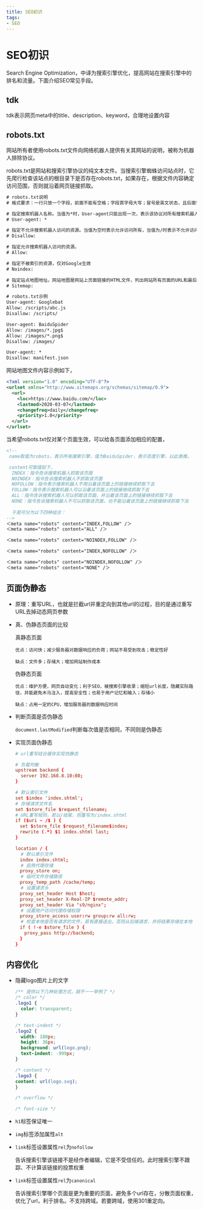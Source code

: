 ```yaml
---
title: SEO初识
tags: 
- SEO
---
```


# SEO初识
Search Engine Optimization，中译为搜索引擎优化，提高网站在搜索引擎中的排名和流量。下面介绍SEO常见手段。

## tdk
tdk表示网页meta中的title、description、keyword，合理地设置内容

## robots.txt
网站所有者使用robots.txt文件向网络机器人提供有关其网站的说明，被称为机器人排除协议。

robots.txt是网站和搜索引擎协议的纯文本文件。当搜索引擎蜘蛛访问站点时，它先爬行检查该站点的根目录下是否存在robots.txt，如果存在，根据文件内容确定访问范围，否则就沿着网页链接抓取。

```txt
# robots.txt说明
# 格式要求：一行只放一个字段，前面不能有空格；字段首字母大写；冒号是英文状态，且后面留出一个空格

# 指定搜索机器人名称。当值为*时，User-agent只能出现一次，表示该协议对所有搜索机器人有效；当值为某一搜索机器人如Googlebot时，可以出现多次
# User-agent: *

# 指定不允许搜索机器人访问的资源。当值为空时表示允许访问所有，当值为/时表示不允许访问任何资源。值采用模式匹配，支持通配符*、结尾符$
# Disallow: 

# 指定允许搜索机器人访问的资源。
# Allow: 

# 指定不被索引的资源，仅对Google生效
# Noindex: 

# 指定站点地图地址。网站地图是网站上页面链接的HTML文件，列出网站所有页面的URL和最后更新时间。sitemap.xml文件是给搜索引擎看的，而sitemap.html文件则是给人看的。
# Sitemap: 

# robots.txt示例
User-agent: Googlebat
Allow: /scripts/abc.js
Disallow: /scripts/

User-agent: BaiduSpider
Allow: /images/*.jpg$
Allow: /images/*.png$
Disallow: /images/

User-agent: *
Disallow: manifest.json
```

网站地图文件内容示例如下，
```xml
<?xml version="1.0" encoding="UTF-8"?>
<urlset xmlns="http://www.sitemaps.org/schemas/sitemap/0.9">
  <url>
    <loc>https://www.baidu.com/</loc>
    <lastmod>2020-03-07</lastmod>
    <changefreq>daily</changefreq>
    <priority>1.0</priority>
  </url>
</urlset>
```

当希望robots.txt仅对某个页面生效，可以给各页面添加相应的配置，
```html
<!-- 
 name取值为robots，表示所有搜索引擎，值为BaiduSpider，表示百度引擎，以此类推。

 content可取值如下，
  INDEX：指令告诉搜索机器人抓取该页面
  NOINDEX：指令告诉搜索机器人不抓取该页面
  NOFOLLOW：指令表示搜索机器人不用沿着该页面上的链接继续抓取下去
  FOLLOW：指令表示搜索机器人可以沿着该页面上的链接继续抓取下去
  ALL：指令告诉搜索机器人可以抓取该页面，并沿着该页面上的链接继续抓取下去
  NONE：指令告诉搜索机器人不可以抓取该页面，也不能沿着该页面上的链接继续抓取下去
  
  于是可分为以下四种组合：
-->
＜meta name="robots" content="INDEX,FOLLOW" /＞
＜meta name="robots" content="ALL" /＞

＜meta name="robots" content="NOINDEX,FOLLOW" /＞

＜meta name="robots" content="INDEX,NOFOLLOW" /＞

＜meta name="robots" content="NOINDEX,NOFOLLOW" /＞
＜meta name="robots" content="NONE" /＞
```

## 页面伪静态
- 原理：重写URL，也就是拦截url并重定向到其他url的过程，目的是通过重写URL去掉动态网页参数

- 真、伪静态页面的比较

  真静态页面

      优点：访问快；减少服务器对数据响应的负荷；网站不易受到攻击；稳定性好

      缺点：文件多；存储大；增加网站制作成本

  伪静态页面

      优点：维护方便，网页自动变化；利于SEO，被搜索引擎收录；缩短url长度，隐藏实际路径，并能避免木马注入，提高安全性；也易于用户记忆和输入；存储小
    
      缺点：占用一定的CPU，增加服务器的数据响应时间 

- 判断页面是否伪静态

  `document.lastModified`判断每次值是否相同，不同则是伪静态 

- 实现页面伪静态
  ```conf
  # url重写结合缓存实现伪静态

  # 负载均衡
  upstream backend {
    server 192.168.8.10:80;
  }

  # 默认索引文件
  set $index 'index.shtml';
  # 存储请求文件名
  set $store_file $request_filename;
  # URL重写规则，若以/结尾，则重写为/index.shtml
  if ($uri ~ /$ ) {
  　set $store_file $request_filename$index;
  　rewrite (.*) $1 index.shtml last;
  }

  location / {
    # 默认索引文件 
  　index index.shtml;
    # 启用代理存储
  　proxy_store on;
    # 临时文件存储路径
  　proxy_temp_path /cache/temp;
    # 设置请求头
  　proxy_set_header Host $host;
  　proxy_set_header X-Real-IP $remote_addr;
  　proxy_set_header Via "s9/nginx";
    # 设置用户访问代理存储权限
  　proxy_store_access user:rw group:rw all:rw;
    # 检查本地是否有请求的文件，若有直接送出，否则从后端请求，并将结果存储在本地
  　if ( !-e $store_file ) {
  　　proxy_pass http://backend;
  　}
  }
  ```

## 内容优化
- 隐藏logo图片上的文字
  ```css
  /** 提供以下几种处理方式，就不一一举例了 */
  /* color */
  .logo1 {
    color: transparent;
  }

  /* text-indent */
  .logo2 {
    width: 180px;
    height: 36px;
    background: url(logo.png);
    text-indent: -999px;
  }

  /* content */
  .logo3 {
  content: url(logo.svg);
  }

  /* overflow */

  /* font-size */
  ```

- `h1`标签保证唯一

- `img`标签添加属性`alt`

- `link`标签设置属性`rel`为`nofollow`

  告诉搜索引擎该链接不是经作者编辑，它是不受信任的。此时搜索引擎不跟踪、不计算该链接的投票权重

- `link`标签设置属性`rel`为`canonical`
  
  告诉搜索引擎哪个页面是更为重要的页面，避免多个url存在，分散页面权重，优化了url，利于排名。不支持跨域。若要跨域，使用301重定向。


